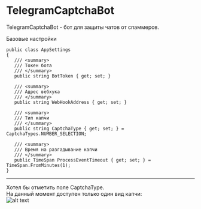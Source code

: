 # TelegramCaptchaBot

TelegramCaptchaBot - бот для защиты чатов от спаммеров.

Базовые настройки
```
public class AppSettings
{
   /// <summary>
   /// Токен бота
   /// </summary>
   public string BotToken { get; set; }

   /// <summary>
   /// Адрес вебхука
   /// </summary>
   public string WebHookAddress { get; set; }

   /// <summary>
   /// Тип капчи
   /// </summary>
   public string CaptchaType { get; set; } = CaptchaTypes.NUMBER_SELECTION;

   /// <summary>
   /// Время на разгадывание капчи
   /// </summary>
   public TimeSpan ProcessEventTimeout { get; set; } = TimeSpan.FromMinutes(1);
}
```
---
Хотел бы отметить поле CaptchaType.<br> 
На данный момент доступен только один вид капчи:<br>
![alt text](https://image.prntscr.com/image/yMrv3vNiTeWaVwJstsSc0w.png)
